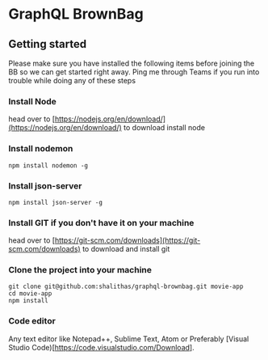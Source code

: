 # GraphQL BrownBag

## Getting started

Please make sure you have installed the following items before joining the BB so we can get started right away. Ping me through Teams if you run into trouble while doing any of these steps

### Install Node

head over to [https://nodejs.org/en/download/](https://nodejs.org/en/download/) to download install node

### Install nodemon

    npm install nodemon -g

### Install json-server

    npm install json-server -g

### Install GIT if you don't have it on your machine

head over to [https://git-scm.com/downloads](https://git-scm.com/downloads) to download and install git

### Clone the project into your machine

    git clone git@github.com:shalithas/graphql-brownbag.git movie-app
    cd movie-app
    npm install
    
### Code editor

Any text editor like Notepad++, Sublime Text, Atom or Preferably [Visual Studio Code)[https://code.visualstudio.com/Download].
